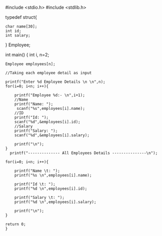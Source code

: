 #include <stdio.h>
#include <stdlib.h>
 
typedef struct{
 
    char name[30];
    int id;
    int salary;
 
} Employee;
 
int main()
{
    int i, n=2;
 
    Employee employees[n];
 
    //Taking each employee detail as input
 
    printf("Enter %d Employee Details \n \n",n);
    for(i=0; i<n; i++){
 
        printf("Employee %d:- \n",i+1);
        //Name
        printf("Name: ");
         scanf("%s",employees[i].name);
        //ID
        printf("Id: ");
        scanf("%d",&employees[i].id);
        //Salary
        printf("Salary: ");
        scanf("%d",&employees[i].salary);
 
        printf("\n");
    }
      printf("-------------- All Employees Details ---------------\n");
 
    for(i=0; i<n; i++){
 
        printf("Name \t: ");
        printf("%s \n",employees[i].name);
 
        printf("Id \t: ");
        printf("%d \n",employees[i].id);
 
        printf("Salary \t: ");
        printf("%d \n",employees[i].salary);
 
        printf("\n");
    }
 
    return 0;
    }
